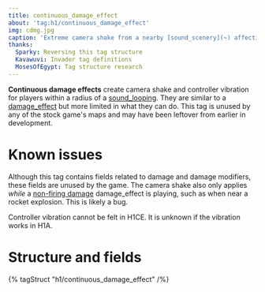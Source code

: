 ```yaml
---
title: continuous_damage_effect
about: 'tag:h1/continuous_damage_effect'
img: cdmg.jpg
caption: 'Extreme camera shake from a nearby [sound_scenery](~) affecting the player.'
thanks:
  Sparky: Reversing this tag structure
  Kavawuvi: Invader tag definitions
  MosesOfEgypt: Tag structure research
---
```

**Continuous damage effects** create camera shake and controller vibration for players within a radius of a [sound_looping](~). They are similar to a [damage_effect](~) but more limited in what they can do. This tag is unused by any of the stock game's maps and may have been leftover from earlier in development.

# Known issues
Although this tag contains fields related to damage and damage modifiers, these fields are unused by the game. The camera shake also only applies _while_ a [non-firing damage](~weapon#tag-field-triggers-firing-effects-firing-damage) damage_effect is playing, such as when near a rocket explosion. This is likely a bug.

Controller vibration cannot be felt in H1CE. It is unknown if the vibration works in H1A.

# Structure and fields

{% tagStruct "h1/continuous_damage_effect" /%}
